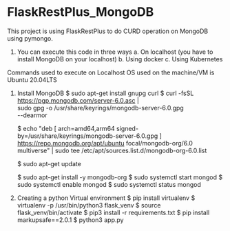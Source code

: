 # FlaskRestPlus_MongoDB

This project is using FlaskRestPlus to do CURD operation on MongoDB using pymongo.

1. You can execute this code in three ways
   a. On localhost (you have to install MongoDB on your localhost)
   b. Using docker
   c. Using Kubernetes

Commands used to execute on Localhost OS used on the machine/VM is Ubuntu 20.04LTS

1. Install MongoDB
     $ sudo apt-get install gnupg curl
   $ curl -fsSL https://pgp.mongodb.com/server-6.0.asc | \
   sudo gpg -o /usr/share/keyrings/mongodb-server-6.0.gpg \
   --dearmor

   $ echo "deb [ arch=amd64,arm64 signed-by=/usr/share/keyrings/mongodb-server-6.0.gpg ] https://repo.mongodb.org/apt/ubuntu focal/mongodb-org/6.0 multiverse" | sudo tee /etc/apt/sources.list.d/mongodb-org-6.0.list

   $ sudo apt-get update

   $ sudo apt-get install -y mongodb-org
   $ sudo systemctl start mongod
   $ sudo systemctl enable mongod
   $ sudo systemctl status mongod

2. Creating a  python Virtual environment
    $ pip install virtualenv
    $ virtualenv -p /usr/bin/python3 flask_venv
    $ source flask_venv/bin/activate
    $ pip3 install -r requirements.txt
    $ pip install markupsafe==2.0.1
    $ python3 app.py

